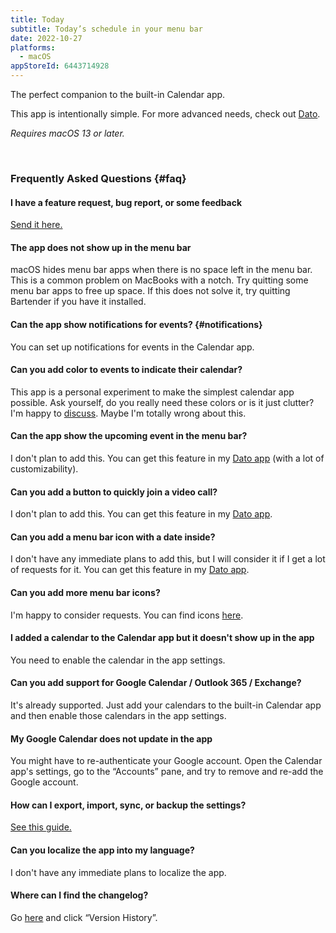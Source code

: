 ```yaml
---
title: Today
subtitle: Today’s schedule in your menu bar
date: 2022-10-27
platforms:
  - macOS
appStoreId: 6443714928
---
```


The perfect companion to the built-in Calendar app.

This app is intentionally simple. For more advanced needs, check out [Dato](/dato).

*Requires macOS 13 or later.*

<br>

### Frequently Asked Questions {#faq}

#### I have a feature request, bug report, or some feedback

[Send it here.](https://sindresorhus.com/feedback?product=Today&referrer=Website-FAQ)

#### The app does not show up in the menu bar

macOS hides menu bar apps when there is no space left in the menu bar. This is a common problem on MacBooks with a notch. Try quitting some menu bar apps to free up space. If this does not solve it, try quitting Bartender if you have it installed.

#### Can the app show notifications for events? {#notifications}

You can set up notifications for events in the Calendar app.

#### Can you add color to events to indicate their calendar?

This app is a personal experiment to make the simplest calendar app possible. Ask yourself, do you really need these colors or is it just clutter? I'm happy to [discuss](https://sindresorhus.com/feedback?product=Today&referrer=Website-FAQ). Maybe I'm totally wrong about this.

#### Can the app show the upcoming event in the menu bar?

I don't plan to add this. You can get this feature in my [Dato app](/dato) (with a lot of customizability).

#### Can you add a button to quickly join a video call?

I don't plan to add this. You can get this feature in my [Dato app](/dato).

#### Can you add a menu bar icon with a date inside?

I don't have any immediate plans to add this, but I will consider it if I get a lot of requests for it. You can get this feature in my [Dato app](/dato).

#### Can you add more menu bar icons?

I'm happy to consider requests. You can find icons [here](https://developer.apple.com/sf-symbols/).

#### I added a calendar to the Calendar app but it doesn't show up in the app

You need to enable the calendar in the app settings.

#### Can you add support for Google Calendar / Outlook 365 / Exchange?

It's already supported. Just add your calendars to the built-in Calendar app and then enable those calendars in the app settings.

#### My Google Calendar does not update in the app

You might have to re-authenticate your Google account. Open the Calendar app's settings, go to the “Accounts” pane, and try to remove and re-add the Google account.

#### How can I export, import, sync, or backup the settings?

[See this guide.](https://github.com/sindresorhus/guides/blob/main/backup-app-settings.md)

#### Can you localize the app into my language?

I don't have any immediate plans to localize the app.

#### Where can I find the changelog?

Go [here](https://apps.apple.com/app/id6443714928) and click “Version History”.
